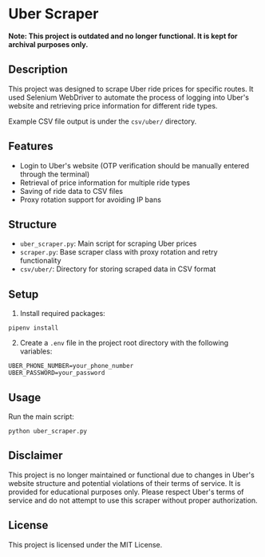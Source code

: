 # Uber Scraper

**Note: This project is outdated and no longer functional. It is kept for archival purposes only.**

## Description

This project was designed to scrape Uber ride prices for specific routes. It used Selenium WebDriver to automate the process of logging into Uber's website and retrieving price information for different ride types.

Example CSV file output is under the `csv/uber/` directory.

## Features

- Login to Uber's website (OTP verification should be manually entered through the terminal)
- Retrieval of price information for multiple ride types
- Saving of ride data to CSV files
- Proxy rotation support for avoiding IP bans

## Structure

- `uber_scraper.py`: Main script for scraping Uber prices
- `scraper.py`: Base scraper class with proxy rotation and retry functionality
- `csv/uber/`: Directory for storing scraped data in CSV format

## Setup

1. Install required packages:
```
pipenv install
```

2. Create a `.env` file in the project root directory with the following variables:

```
UBER_PHONE_NUMBER=your_phone_number
UBER_PASSWORD=your_password
```


## Usage

Run the main script:

```
python uber_scraper.py
```


## Disclaimer

This project is no longer maintained or functional due to changes in Uber's website structure and potential violations of their terms of service. It is provided for educational purposes only. Please respect Uber's terms of service and do not attempt to use this scraper without proper authorization.

## License

This project is licensed under the MIT License.